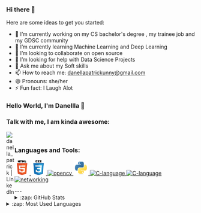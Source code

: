 ### Hi there 👋

<!--
**danellapatrick/danellapatrick** is a ✨ _special_ ✨ repository because its `README.md` (this file) appears on your GitHub profile.
-->
Here are some ideas to get you started:

- 🔭 I’m currently working on  my CS bachelor's degree , my trainee job and my GDSC community 
- 🌱 I’m currently learning Machine Learning and Deep Learning 
- 👯 I’m looking to collaborate on open source 
- 🤔 I’m looking for help with Data Science Projects
- 💬 Ask me about my Soft skills
- 📫 How to reach me: danellapatrickunny@gmail.com
- 😄 Pronouns: she/her
- ⚡ Fun fact: I Laugh Alot
### Hello World, I'm Danellla    👋



### Talk with me, I am kinda awesome:
[<img align="left" alt="danella_patrick | LinkedIn" width="22px" src="https://cdn.jsdelivr.net/npm/simple-icons@v3/icons/linkedin.svg" />][linkedin]

<br />

### Languages and Tools:

<p align="left"> 

<a href="https://www.w3.org/html/" target="_blank"> <img src="https://raw.githubusercontent.com/devicons/devicon/master/icons/html5/html5-original-wordmark.svg" alt="html5" width="40" height="40"/> </a> 
<a href="https://www.w3schools.com/css/" target="_blank"> <img src="https://raw.githubusercontent.com/devicons/devicon/master/icons/css3/css3-original-wordmark.svg" alt="css3" width="40" height="40"/> </a> 
<a href="https://opencv.org/" target="_blank"> <img src="https://www.vectorlogo.zone/logos/opencv/opencv-icon.svg" alt="opencv" width="40" height="40"/> </a> 
<a href="https://www.python.org" target="_blank"> <img src="https://raw.githubusercontent.com/devicons/devicon/master/icons/python/python-original.svg" alt="python" width="40" height="40"/> </a> 
<a href="https://en.wikipedia.org/wiki/C_(programming_language)" target="_blank"> <img src="https://img.icons8.com/color/48/000000/c-programming.png" alt="C-language" width="40" height="40"/> </a>
<a href="https://en.wikipedia.org/wiki/C_Sharp_(programming_language)" target="_blank"> <img src="https://img.icons8.com/color/48/000000/c-sharp-logo.png" alt="C-language" width="40" height="40"/> </a>
<a href=" https://www.cisco.com/c/en/us/about/brand-center/logo-usage-guidelines/certification-logo.html" target="_blank"> <img src="https://img.icons8.com/ios/50/000000/dns.png" alt="networking" width="40" height="40"/> </a>
  
</p>
---

<details>
  <summary>:zap: GitHub Stats</summary>

  <img align="left" alt="Danella's GitHub Stats" src="https://github-readme-stats.vercel.app/api?username=danellapatrick&show_icons=true&hide_border=true" />

</details>

<details>
  <summary>:zap: Most Used Languages</summary>

<img align="left" alt="Danella's GitHub Top Languages" src="https://github-readme-stats.vercel.app/api/top-langs/?username=danellapatrick" />

</details>

[linkedin]: https://www.linkedin.com/in/danella-patrick/
[portfolio]: https://arsentieva.github.io/profile/
